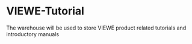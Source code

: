 # VIEWE-Tutorial
The warehouse will be used to store VIEWE product related tutorials and introductory manuals
